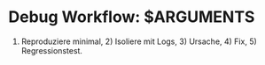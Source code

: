 # Debug Workflow: $ARGUMENTS

1. Reproduziere minimal, 2) Isoliere mit Logs, 3) Ursache, 4) Fix, 5) Regressionstest.
